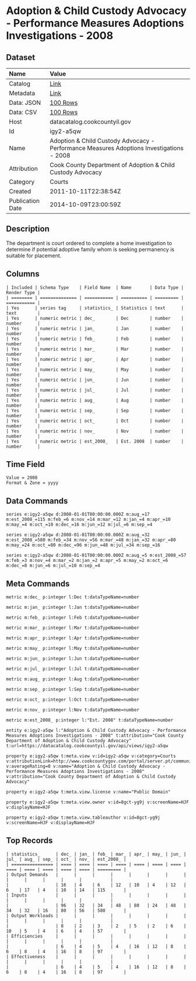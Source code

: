 # Adoption & Child Custody Advocacy - Performance Measures Adoptions Investigations - 2008

## Dataset

| Name | Value |
| :--- | :---- |
| Catalog | [Link](https://catalog.data.gov/dataset/adoption-child-custody-advocacy-performance-measures-adoptions-investigations-2008-d55f1) |
| Metadata | [Link](https://datacatalog.cookcountyil.gov/api/views/igy2-a5qw) |
| Data: JSON | [100 Rows](https://datacatalog.cookcountyil.gov/api/views/igy2-a5qw/rows.json?max_rows=100) |
| Data: CSV | [100 Rows](https://datacatalog.cookcountyil.gov/api/views/igy2-a5qw/rows.csv?max_rows=100) |
| Host | datacatalog.cookcountyil.gov |
| Id | igy2-a5qw |
| Name | Adoption & Child Custody Advocacy - Performance Measures Adoptions Investigations - 2008 |
| Attribution | Cook County Department of Adoption & Child Custody Advocacy |
| Category | Courts |
| Created | 2011-10-11T22:38:54Z |
| Publication Date | 2014-10-09T23:00:59Z |

## Description

The department is court ordered to complete a home investigation to determine if potential adoptive family whom is seeking permanency is suitable for placement.

## Columns

```ls
| Included | Schema Type    | Field Name  | Name       | Data Type | Render Type |
| ======== | ============== | =========== | ========== | ========= | =========== |
| Yes      | series tag     | statistics_ | Statistics | text      | text        |
| Yes      | numeric metric | dec_        | Dec        | number    | number      |
| Yes      | numeric metric | jan_        | Jan        | number    | number      |
| Yes      | numeric metric | feb_        | Feb        | number    | number      |
| Yes      | numeric metric | mar_        | Mar        | number    | number      |
| Yes      | numeric metric | apr_        | Apr        | number    | number      |
| Yes      | numeric metric | may_        | May        | number    | number      |
| Yes      | numeric metric | jun_        | Jun        | number    | number      |
| Yes      | numeric metric | jul_        | Jul        | number    | number      |
| Yes      | numeric metric | aug_        | Aug        | number    | number      |
| Yes      | numeric metric | sep_        | Sep        | number    | number      |
| Yes      | numeric metric | oct_        | Oct        | number    | number      |
| Yes      | numeric metric | nov_        | Nov        | number    | number      |
| Yes      | numeric metric | est_2008_   | Est. 2008  | number    | number      |
```

## Time Field

```ls
Value = 2008
Format & Zone = yyyy
```

## Data Commands

```ls
series e:igy2-a5qw d:2008-01-01T00:00:00.000Z m:aug_=17 m:est_2008_=115 m:feb_=6 m:nov_=14 m:mar_=12 m:jan_=4 m:apr_=10 m:may_=4 m:oct_=10 m:dec_=16 m:jun_=12 m:jul_=6 m:sep_=4

series e:igy2-a5qw d:2008-01-01T00:00:00.000Z m:aug_=32 m:est_2008_=580 m:feb_=34 m:nov_=56 m:mar_=48 m:jan_=32 m:apr_=80 m:may_=24 m:oct_=80 m:dec_=96 m:jun_=48 m:jul_=34 m:sep_=16

series e:igy2-a5qw d:2008-01-01T00:00:00.000Z m:aug_=5 m:est_2008_=57 m:feb_=3 m:nov_=4 m:mar_=2 m:jan_=2 m:apr_=5 m:may_=2 m:oct_=6 m:dec_=8 m:jun_=6 m:jul_=10 m:sep_=4
```

## Meta Commands

```ls
metric m:dec_ p:integer l:Dec t:dataTypeName=number

metric m:jan_ p:integer l:Jan t:dataTypeName=number

metric m:feb_ p:integer l:Feb t:dataTypeName=number

metric m:mar_ p:integer l:Mar t:dataTypeName=number

metric m:apr_ p:integer l:Apr t:dataTypeName=number

metric m:may_ p:integer l:May t:dataTypeName=number

metric m:jun_ p:integer l:Jun t:dataTypeName=number

metric m:jul_ p:integer l:Jul t:dataTypeName=number

metric m:aug_ p:integer l:Aug t:dataTypeName=number

metric m:sep_ p:integer l:Sep t:dataTypeName=number

metric m:oct_ p:integer l:Oct t:dataTypeName=number

metric m:nov_ p:integer l:Nov t:dataTypeName=number

metric m:est_2008_ p:integer l:"Est. 2008" t:dataTypeName=number

entity e:igy2-a5qw l:"Adoption & Child Custody Advocacy - Performance Measures Adoptions Investigations - 2008" t:attribution="Cook County Department of Adoption & Child Custody Advocacy" t:url=https://datacatalog.cookcountyil.gov/api/views/igy2-a5qw

property e:igy2-a5qw t:meta.view v:id=igy2-a5qw v:category=Courts v:attributionLink=http://www.cookcountygov.com/portal/server.pt/community/adoption___child_custody_advocacy/245 v:averageRating=0 v:name="Adoption & Child Custody Advocacy - Performance Measures Adoptions Investigations - 2008" v:attribution="Cook County Department of Adoption & Child Custody Advocacy"

property e:igy2-a5qw t:meta.view.license v:name="Public Domain"

property e:igy2-a5qw t:meta.view.owner v:id=8gct-yg9j v:screenName=HJF v:displayName=HJF

property e:igy2-a5qw t:meta.view.tableauthor v:id=8gct-yg9j v:screenName=HJF v:displayName=HJF
```

## Top Records

```ls
| statistics_      | dec_ | jan_ | feb_ | mar_ | apr_ | may_ | jun_ | jul_ | aug_ | sep_ | oct_ | nov_ | est_2008_ | 
| ================ | ==== | ==== | ==== | ==== | ==== | ==== | ==== | ==== | ==== | ==== | ==== | ==== | ========= | 
| Output Demands   |      |      |      |      |      |      |      |      |      |      |      |      |           | 
|                  | 16   | 4    | 6    | 12   | 10   | 4    | 12   | 6    | 17   | 4    | 10   | 14   | 115       | 
| Inputs           |      |      |      |      |      |      |      |      |      |      |      |      |           | 
|                  | 96   | 32   | 34   | 48   | 80   | 24   | 48   | 34   | 32   | 16   | 80   | 56   | 580       | 
| Output Workloads |      |      |      |      |      |      |      |      |      |      |      |      |           | 
|                  | 8    | 2    | 3    | 2    | 5    | 2    | 6    | 10   | 5    | 4    | 6    | 4    | 57        | 
| Efficiencies     |      |      |      |      |      |      |      |      |      |      |      |      |           | 
|                  | 6    | 4    | 5    | 4    | 16   | 12   | 8    | 6    | 8    | 4    | 16   | 8    | 97        | 
| Effectiveness    |      |      |      |      |      |      |      |      |      |      |      |      |           | 
|                  | 6    | 4    | 5    | 4    | 16   | 12   | 8    | 6    | 8    | 4    | 16   | 8    | 97        | 
```
